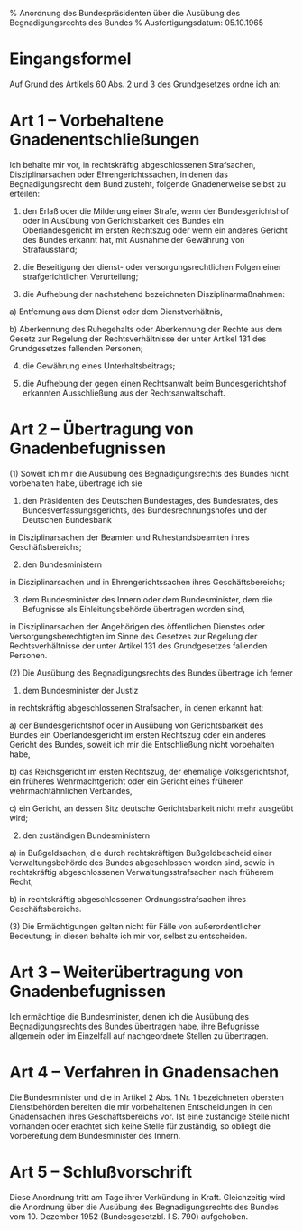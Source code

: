 % Anordnung des Bundespräsidenten über die Ausübung des Begnadigungsrechts des Bundes
% Ausfertigungsdatum: 05.10.1965
 
# Eingangsformel

Auf Grund des Artikels 60 Abs. 2 und 3 des Grundgesetzes ordne ich an:

# Art 1 – Vorbehaltene Gnadenentschließungen

Ich behalte mir vor, in rechtskräftig abgeschlossenen Strafsachen, Disziplinarsachen oder Ehrengerichtssachen, in denen das Begnadigungsrecht dem Bund zusteht, folgende Gnadenerweise selbst zu erteilen:

1. den Erlaß oder die Milderung einer Strafe, wenn der Bundesgerichtshof oder in Ausübung von Gerichtsbarkeit des Bundes ein Oberlandesgericht im ersten Rechtszug oder wenn ein anderes Gericht des Bundes erkannt hat, mit Ausnahme der Gewährung von Strafausstand;

2. die Beseitigung der dienst- oder versorgungsrechtlichen Folgen einer strafgerichtlichen Verurteilung;

3. die Aufhebung der nachstehend bezeichneten Disziplinarmaßnahmen:

a) Entfernung aus dem Dienst oder dem Dienstverhältnis,

b) Aberkennung des Ruhegehalts oder Aberkennung der Rechte aus dem Gesetz zur Regelung der Rechtsverhältnisse der unter Artikel 131 des Grundgesetzes fallenden Personen;

4. die Gewährung eines Unterhaltsbeitrags;

5. die Aufhebung der gegen einen Rechtsanwalt beim Bundesgerichtshof erkannten Ausschließung aus der Rechtsanwaltschaft.

# Art 2 – Übertragung von Gnadenbefugnissen

(1) Soweit ich mir die Ausübung des Begnadigungsrechts des Bundes nicht vorbehalten habe, übertrage ich sie

1. den Präsidenten des Deutschen Bundestages, des Bundesrates, des Bundesverfassungsgerichts, des Bundesrechnungshofes und der Deutschen Bundesbank

in Disziplinarsachen der Beamten und Ruhestandsbeamten ihres Geschäftsbereichs;

2. den Bundesministern

in Disziplinarsachen und in Ehrengerichtssachen ihres Geschäftsbereichs;

3. dem Bundesminister des Innern oder dem Bundesminister, dem die Befugnisse als Einleitungsbehörde übertragen worden sind,

in Disziplinarsachen der Angehörigen des öffentlichen Dienstes oder Versorgungsberechtigten im Sinne des Gesetzes zur Regelung der Rechtsverhältnisse der unter Artikel 131 des Grundgesetzes fallenden Personen.

(2) Die Ausübung des Begnadigungsrechts des Bundes übertrage ich ferner

1. dem Bundesminister der Justiz

in rechtskräftig abgeschlossenen Strafsachen, in denen erkannt hat:

a) der Bundesgerichtshof oder in Ausübung von Gerichtsbarkeit des Bundes ein Oberlandesgericht im ersten Rechtszug oder ein anderes Gericht des Bundes, soweit ich mir die Entschließung nicht vorbehalten habe,

b) das Reichsgericht im ersten Rechtszug, der ehemalige Volksgerichtshof, ein früheres Wehrmachtgericht oder ein Gericht eines früheren wehrmachtähnlichen Verbandes,

c) ein Gericht, an dessen Sitz deutsche Gerichtsbarkeit nicht mehr ausgeübt wird;

2. den zuständigen Bundesministern

a) in Bußgeldsachen, die durch rechtskräftigen Bußgeldbescheid einer Verwaltungsbehörde des Bundes abgeschlossen worden sind, sowie in rechtskräftig abgeschlossenen Verwaltungsstrafsachen nach früherem Recht,

b) in rechtskräftig abgeschlossenen Ordnungsstrafsachen ihres Geschäftsbereichs.

(3) Die Ermächtigungen gelten nicht für Fälle von außerordentlicher Bedeutung; in diesen behalte ich mir vor, selbst zu entscheiden.

# Art 3 – Weiterübertragung von Gnadenbefugnissen

Ich ermächtige die Bundesminister, denen ich die Ausübung des Begnadigungsrechts des Bundes übertragen habe, ihre Befugnisse allgemein oder im Einzelfall auf nachgeordnete Stellen zu übertragen.

# Art 4 – Verfahren in Gnadensachen

Die Bundesminister und die in Artikel 2 Abs. 1 Nr. 1 bezeichneten obersten Dienstbehörden bereiten die mir vorbehaltenen Entscheidungen in den Gnadensachen ihres Geschäftsbereichs vor. Ist eine zuständige Stelle nicht vorhanden oder erachtet sich keine Stelle für zuständig, so obliegt die Vorbereitung dem Bundesminister des Innern.

# Art 5 – Schlußvorschrift

Diese Anordnung tritt am Tage ihrer Verkündung in Kraft. Gleichzeitig wird die Anordnung über die Ausübung des Begnadigungsrechts des Bundes vom 10. Dezember 1952 (Bundesgesetzbl. I S. 790) aufgehoben.
